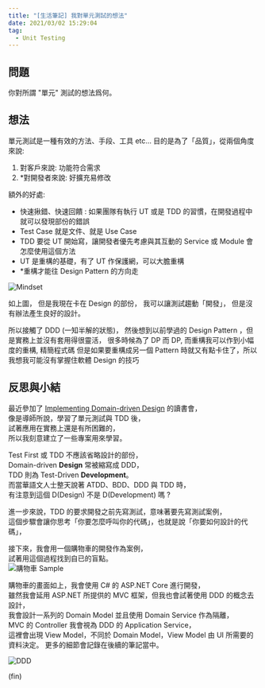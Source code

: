 ```yaml
---
title: "[生活筆記] 我對單元測試的想法"
date: 2021/03/02 15:29:04
tag:
  - Unit Testing
---
```

## 問題

你對所謂 "單元" 測試的想法爲何。

## 想法

單元測試是一種有效的方法、手段、工具 etc…
目的是為了「品質」，從兩個角度來說:

1. 對客戶來說: 功能符合需求
2. *對開發者來說: 好擴充易修改

額外的好處:

- 快速揪錯、快速回饋 : 如果團隊有執行 UT 或是 TDD 的習慣，在開發過程中就可以發現部份的錯誤
- Test Case 就是文件、就是 Use Case
- TDD 要從 UT 開始寫，讓開發者優先考慮與其互動的 Service 或 Module 會怎麼使用這個方法
- UT 是重構的基礎，有了 UT 作保護網，可以大膽重構
- *重構才能往 Design Pattern 的方向走

![Mindset](https://i.imgur.com/WbIlLiz.jpg)

如上圖，
但是我現在卡在 Design 的部份，
我可以讓測試趨動「開發」，
但是沒有辦法產生良好的設計。

所以接觸了 DDD (一知半解的狀態)，
然後想到以前學過的 Design Pattern ，但是實務上並沒有套用得很靈活，
很多時候為了 DP 而 DP, 而重構我可以作到小幅度的重構, 精簡程式碼
但是如果要重構成另一個 Pattern 時就又有點卡住了，所以我想我可能沒有掌握住軟體 Design 的技巧

<!--
## 導師 W 回饋

你的想法有些問題。

1. 最基本的 "單元" 看起來你們並沒有定義出來。
2. 測試案例並非單指文件，而是指你轉換爲測試方法那個測試名稱。重點是哪種 "單元" 需構思哪些測試案例，這才是重點
3. DP 只是結構設計過程可以應用的 "模式" 。但如果你並不瞭解該設計模式的本意與應用場合，那反而會讓開發更繁雜
4. DP 可不是爲了重構，這是兩回事的。

感覺上，你現在自學得很雜，但比較流於表面的實作技術。
又蠻想應用在開發實務上，但這樣反而會讓系統搞得更複雜。
我是建議還是要回到軟體設計的基礎功夫鍛鍊上
我覺得可能還是先鎖定在某一個主題上，
例如:"單元測試" 或 "重構"，然後端看這個主題所需培養的基礎功夫有哪些。

"單元" 指的是以 "類別" 爲單位，並依據該類型來撰寫單元測試程式碼。
以你所舉的購物車就是個很好的例子
你會把購物車相關的邏輯落實在哪一個類別呢？
然後依據購物車的計算邏輯，你會寫各種方法來測試它，這些 "各種方法" 就是測試案例了 (test case)
對於結構設計來說，最爲重要的會先界定各種類型的物件。
例如 Page (View), UI Controller (Controller), Service, Dao, Entity 等個類型的物件。
這些各種類型的物件，正是軟體人員需要爲其測試的 "單元"
-->

## 反思與小結

最近參加了 [Implementing Domain-driven Design](https://www.tenlong.com.tw/products/9787121224485) 的讀書會，  
像是導師所說，學習了單元測試與 TDD 後，  
試著應用在實務上還是有所困難的，  
所以我刻意建立了一些專案用來學習。  

Test First 或 TDD 不應該省略設計的部份，  
Domain-driven **Design** 常被縮寫成 DDD，  
TDD 則為 Test-Driven **Development**。  
而當華語文人士整天說著 ATDD、BDD、DDD 與 TDD 時，  
有注意到這個 D(Design) 不是 D(Development) 嗎 ?  

進一步來說，TDD 的要求開發之前先寫測試，意味著要先寫測試案例，  
這個步驟會讓你思考「你要怎麼呼叫你的代碼」，也就是說「你要如何設計的代碼」，  

接下來，我會用一個購物車的開發作為案例，  
試著用這個過程找到自已的盲點。  
![購物車 Sample](/images/2021/unittest_mindset_for_me_sample.jpg)  

購物車的畫面如上，我會使用 C# 的 ASP.NET Core 進行開發，  
雖然我會延用 ASP.NET 所提供的 MVC 框架，但我也會試著使用 DDD 的概念去設計，  
我會設計一系列的 Domain Model 並且使用 Domain Service 作為隔離，  
MVC 的 Controller 我會視為 DDD 的 Application Service，  
這裡會出現 View Model，不同於 Domain Model，View Model 由 UI 所需要的資料決定。
更多的細節會記錄在後續的筆記當中。

![DDD](/images/2021/unittest_mindset_for_me_ddd.jpg)  

(fin)

